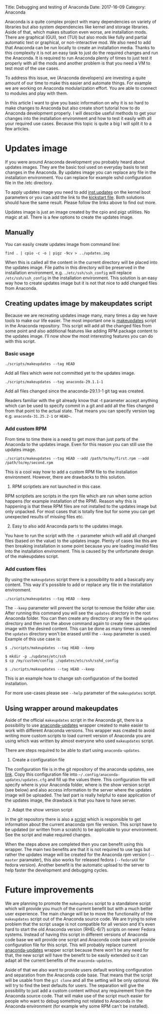 Title: Debugging and testing of Anaconda
Date: 2017-16-09
Category: Anaconda

Anaconda is a quite complex project with many dependencies on variety of libraries but also system dependencies like kernel and storage libraries. Aside of that, which makes situation even worse, are installation mods. There are graphical (GUI), text (TUI) but also mods like fully and partial automatic text or graphical, or non-interactive mod. We also need to add that Anaconda can be run locally to create an installation media.
Thanks to this complexity it is not an easy task to just do the required changes and run the Anaconda. It is required to run Anaconda plenty of times to just test it properly with all the mods and another problem is that you need a VM to test most of the use cases.

To address this issue, we (Anaconda developers) are investing a quite amount of our time to make this easier and automate things. For example we are working on Anaconda modularization effort. You are able to connect to modules and play with them.

In this article I want to give you basic information on why it is so hard to make changes to Anaconda but also create short tutorial how to do Anaconda development properly. I will describe useful methods to get your changes into the installation environment and how to test it easily with all your required use cases. Because this topic is quite a big I will split it to a few articles.

# Updates image

If you were around Anaconda development you probably heard about updates images. They are the basic tool used on everyday basis to test changes in the Anaconda. By updates image you can replace any file in the installation environment. You can replace for example sshd configuration file in the /etc directory.

To apply updates image you need to add [inst.updates](https://anaconda-installer.readthedocs.io/en/latest/boot-options.html#inst-updates) on the kernel boot parameters or you can add the link to the [kickstart file](https://pykickstart.readthedocs.io/en/latest/kickstart-docs.html#updates). Both solutions should have the same result. Please follow the links above to find out more.

Updates image is just an image created by the cpio and pigz utilities. No magic at all. There is a few options to create the updates image.

## Manually

You can easily create updates image from command line:

```
find . | cpio -c -o | pigz -9cv > ../updates.img
```

When this is called all the content in the current directory will be placed into the updates image. File paths in this directory will be preserved in the installation environment, e.g. `./etc/ssh/ssh_config` will replace `/etc/ssh/ssh_config` in the installation environment. This solution is an easy way how to create updates image but it is not that nice to add changed files from Anaconda.


## Creating updates image by makeupdates script

Because we are recreating updates image many, many times a day we have tools to make our life easier. The most important one is [makeupdates](https://github.com/rhinstaller/anaconda/blob/master/scripts/makeupdates) script in the Anaconda repository. This script will add all the changed files from some point and also additional features like adding RPM package content to the updates image. I’ll now show the most interesting features you can do with this script.

### Basic usage

```
./scripts/makeupdates --tag HEAD
```

Add all files which were not committed yet to the updates image.

```
./scripts/makeupdates --tag anaconda-29.1.1-1
```
Add all files changed since the anaconda-29.1.1-1 git tag was created.

Readers familiar with the git already know that -t parameter accept anything which can be used to specify commit in a git and add all the files changed from that point to the actual state. That means you can specify version tag e.g. `anaconda-31.25.2-1` or `HEAD~`.

### Add custom RPM

From time to time there is a need to get more than just parts of the Anaconda to the updates image. Even for this reason you can still use the updates image.

```
./scripts/makeupdates --tag HEAD --add /path/to/my/first.rpm --add /path/to/my/second.rpm
```

This is a cool way how to add a custom RPM file to the installation environment. However, there are drawbacks to this solution.

1) RPM scriptlets are not launched in this case. 

RPM scriptlets are scripts in the rpm file which are run when some action happens (for example installation of the RPM). Reason why this is happening is that these RPM files are not installed to the updates image but only unpacked. For most cases that is totally fine but for some you can get unexpected results of missing files etc.

2) Easy to also add Anaconda parts to the updates image.

You have to run the script with the `-t` parameter which will add all changed files (based on the value) to the updates image. Plenty of cases like this are then breaking installation in some point because you are loading invalid files into the installation environment. This is caused by the unfortunate design of the makeupdates script.

### Add custom files

By using the `makeupdates` script there is a possibility to add a basically any content. This way it's possible to add or replace any file in the installation environment.

```
./scripts/makeupdates --tag HEAD --keep
```

The `--keep` parameter will prevent the script to remove the folder after use. After running this command you will see the `updates` directory in the root Anaconda folder. You can then create any directory or any file in the `updates` directory and then run the above command again to create new updates image with the desired content. This can be done as many times as needed the `updates` directory won't be erased until the `--keep` parameter is used. Example of this use case is:

```
$ ./scripts/makeupdates --tag HEAD --keep

$ mkdir -p ./updates/etc/ssh
$ cp /my/custom/config ./updates/etc/ssh/sshd_config

$ ./scripts/makeupdates --tag HEAD --keep
```

This is an example how to change ssh configuration of the booted installation.


For more use-cases please see `--help` parameter of the `makeupdates` script.

## Using wrapper around makeupdates

Aside of the official `makeupdates` script in the Anaconda git, there is a possibility to use [anaconda-updates](https://github.com/rhinstaller/devel-tools/tree/master/anaconda_updates) wrapper created to make easier to work with different Anaconda versions. This wrapper was created to avoid writing more custom scripts to load current version of Anaconda you are using which was written by almost everyone who used `makeupdates` script.

There are steps required to be able to start using `anaconda-updates`.

1) Create a configuration file

The configuration file is in the git repository of the anaconda updates, see [link](https://github.com/rhinstaller/devel-tools/blob/master/anaconda_updates/updates.cfg). Copy this configuration file into `~/.config/anaconda-updates/updates.cfg` and fill up the values there. This configuration file will specify where is your Anaconda folder, where is the show version script (see below) and also access information to the server where the updates image will be uploaded. The last part is really helpful to ease application of the updates image, the drawback is that you have to have server.

2) Adapt the show version script

In the git repository there is also a [script](https://github.com/rhinstaller/devel-tools/blob/master/anaconda_updates/scripts/show_version.sh) which is responsible to get information about the current anaconda rpm file version. This script have to be updated (or written from a scratch) to be applicable to your environment. See the script and make required changes.

When the steps above are completed then you can benefit using this wrapper. The main two benefits are that it is not required to use tags but rather the updates image will be created for the Anaconda rpm version (`--master` paramater), this also works for released fedora (`--fedoraXX` for fedora version). Another benefit is the automatic upload to the server to help faster the development and debugging cycles.

# Future improvements

We are planning to promote the `makeupdates` script to a standalone script which will provide you much of the current benefit but with a much better user experience. The main change will be to move the functionality of the `makeupdates` script out of the Anaconda source code. We are trying to solve problem that the script usage is not compatible for all version and it's even hard to start the old Anaconda version (RHEL-6/7) scripts on newer Fedora systems. Instead of having this script in different versions of Anaconda code base we will provide one script and Anaconda code base will provide configuration file for this script. This will probably replace current [anaconda-updates](https://github.com/rhinstaller/devel-tools/tree/master/anaconda_updates) wrapper script because there won't be any need for that, the new script will have the benefit to be easily extended so it can adapt all the current benefits of the `anaconda-updates`.

Aside of that we also want to provide users default working configuration and separation from the Anaconda code base. That means that the script will be usable from the `git clone` and all the setting will be only optional. We will try to find the best defaults for users. The separation will give the possibility to just add a custom content without any requirement from the Anaconda source code. That will make use of the script much easier for people who want to debug something not related to Anaconda in the Anaconda environment (for example why some RPM can't be installed).
